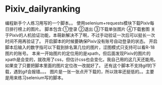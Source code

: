 # Pixiv_dailyranking
编程新手个人练习用写的一个脚本。。 
使用selenium+requests模块下载Pixiv每日排行榜上的图片。 
脚本包含:①登录
         ②退出
         ③下载单张图片
         ④下载套图
关于Pixiv的人机验证功能，本萌新解决不了啊，不过手动验证一次后可以挺长一次时间不用再验证了。
开启脚本的时候要确保Pixiv没有账号自动登录的状态。
开启脚本后输入的数字指可以下载到排名第几位的图片，涩图模式只支持可以看R-18图片的账号。
本来一开始图片的定位用的是xpath，但后面发现Pixiv的图片的xpath是会变的，就改用了css，但估计css也会变化，我自己用的这几天还能用。
如果变了只要把脚本里面的图片定位改一改就好了。
还有这个脚本不支持gif的下载，遇到gif会报错。。。 图片是一张一张点开下载的，所以效率还挺低的。。主要是用来练习selenium写的脚本。
